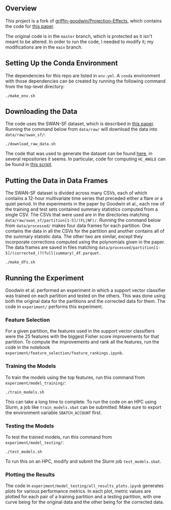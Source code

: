## Overview ##

This project is a fork of [griffin-goodwin/Projection-Effects](https://github.com/griffin-goodwin/Projection-Effects),
which contains the code for [this paper](https://dx.doi.org/10.3847/1538-4357/adb4f6).

The original code is in the `master` branch, which is protected as it isn't
meant to be altered. In order to run the code, I needed to modify it; my
modifications are in the `main` branch.

## Setting Up the Conda Environment ##

The dependencies for this repo are listed in `env.yml`. A `conda` environment
with those dependencies can be created by running the following command from the
top-level directory:
```
./make_env.sh
```

## Downloading the Data ##

The code uses the SWAN-SF dataset, which is described in [this paper](https://doi.org/10.1038/s41597-020-0548-x).
Running the command below from `data/raw/` will download the data into
`data/raw/swan_sf/`:
```
./download_raw_data.sh
```
The code that was used to generate the dataset can be found [here](https://bitbucket.org/gsudmlab/workspace/projects/FP),
in several repositories it seems. In particular, code for computing `HC_ANGLE`
can be found in [this script](https://bitbucket.org/gsudmlab/armvtsprep/src/main/mvts/add_TMFI_column.py).

## Putting the Data in Data Frames ##

The SWAN-SF dataset is divided across many CSVs, each of which contains a
12-hour multivariate time series that preceded either a flare or a quiet period.
In the experiments in the paper by Goodwin et al., each row of the training and
test sets contained summary statistics computed from a single CSV. The
CSVs that were used are in the directories matching `data/raw/swan_sf/partition[1-5]/(FL|NF)/`.
Running the command below from `data/processed/` makes four data frames for each
partition. One contains the data in all the CSVs for the partition and another
contains all of the summary statistic data. The other two are similar, except
they incorporate corrections computed using the polynomials given in the paper.
The data frames are saved in files matching `data/processed/partition[1-5]/(corrected_)?(full|summary)_df.parquet`.
```
./make_dfs.sh
```

## Running the Experiment ##

Goodwin et al. performed an experiment in which a support vector classifier was
trained on each partition and tested on the others. This was done using both the
original data for the partitions and the corrected data for them. The code in
`experiment/` performs this experiment.

### Feature Selection ###

For a given partition, the features used in the support vector
classifiers were the 25 features with the biggest Fisher score improvements for
that partition. To compute the improvements and rank all the features, run the
code in the notebook `experiment/feature_selection/feature_rankings.ipynb`.

### Training the Models

To train the models using the top features, run this command from `experiment/model_training/`:
```
./train_models.sh
```
This can take a long time to complete. To run the code on an HPC using Slurm, a
job like `train_models.sbat` can be submitted. Make sure to export the
environment variable `SBATCH_ACCOUNT` first.

### Testing the Models ###

To test the trained models, run this command from `experiment/model_testing/`:
```
./test_models.sh
```
To run this on an HPC, modify and submit the Slurm job `test_models.sbat`.

### Plotting the Results ###

The code in `experiment/model_testing/all_results_plots.ipynb` generates plots
for various performance metrics. In each plot, metric values are plotted for
each pair of a training partition and a testing partition, with one curve being
for the original data and the other being for the corrected data.

